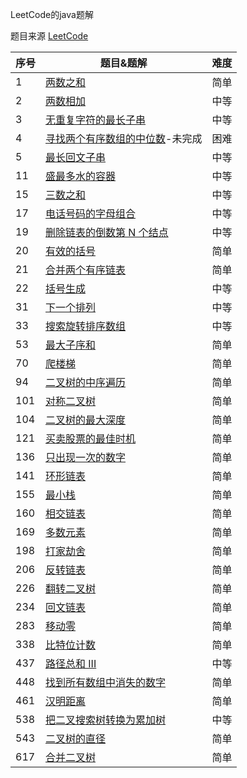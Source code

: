 LeetCode的java题解

题目来源 [LeetCode](https://leetcode-cn.com/problemset/all/)

|序号|题目&题解|难度|
|----|--------|----|
|1|[两数之和](https://github.com/RonCantWriteCode/LeetCodeJava/blob/master/src/main/java/cn/roncantwritecode/leetcodejava/twosum/TwoSum.md)|简单|
|2|[两数相加](https://github.com/RonCantWriteCode/LeetCodeJava/blob/master/src/main/java/cn/roncantwritecode/leetcodejava/addtwonumbers/AddTwoNumbers.md)|中等|
|3|[无重复字符的最长子串](https://github.com/RonCantWriteCode/LeetCodeJava/blob/master/src/main/java/cn/roncantwritecode/leetcodejava/lengthoflongestsubstring/LengthOfLongestSubstring.md)|中等|
|4|[寻找两个有序数组的中位数](https://github.com/RonCantWriteCode/LeetCodeJava/blob/master/src/main/java/cn/roncantwritecode/leetcodejava/findmediansortedarrays/FindMedianSortedArrays.md)-未完成|困难|
|5|[最长回文子串](https://github.com/RonCantWriteCode/LeetCodeJava/blob/master/src/main/java/cn/roncantwritecode/leetcodejava/longestpalindrome/LongestPalindrome.md)|中等|
|11|[盛最多水的容器](https://github.com/RonCantWriteCode/LeetCodeJava/blob/master/src/main/java/cn/roncantwritecode/leetcodejava/maxarea/MaxArea.md)|中等|
|15|[三数之和](https://github.com/RonCantWriteCode/LeetCodeJava/blob/master/src/main/java/cn/roncantwritecode/leetcodejava/threesum/ThreeSum.md)|中等|
|17|[电话号码的字母组合](https://github.com/RonCantWriteCode/LeetCodeJava/blob/master/src/main/java/cn/roncantwritecode/leetcodejava/lettercombinations/LetterCombinations.md)|中等|
|19|[删除链表的倒数第 N 个结点](https://github.com/RonCantWriteCode/LeetCodeJava/blob/master/src/main/java/cn/roncantwritecode/leetcodejava/removenthfromend/RemoveNthFromEnd.md)|中等|
|20|[有效的括号](https://github.com/RonCantWriteCode/LeetCodeJava/blob/master/src/main/java/cn/roncantwritecode/leetcodejava/isvalid/IsValid.md)|简单|
|21|[合并两个有序链表](https://github.com/RonCantWriteCode/LeetCodeJava/blob/master/src/main/java/cn/roncantwritecode/leetcodejava/mergetwolists/MergeTwoLists.md)|简单|
|22|[括号生成](https://github.com/RonCantWriteCode/LeetCodeJava/blob/master/src/main/java/cn/roncantwritecode/leetcodejava/generateparenthesis/GenerateParenthesis.md)|中等|
|31|[下一个排列](https://github.com/RonCantWriteCode/LeetCodeJava/blob/master/src/main/java/cn/roncantwritecode/leetcodejava/nextpermutation/NextPermutation.md)|中等|
|33|[搜索旋转排序数组](https://github.com/RonCantWriteCode/LeetCodeJava/blob/master/src/main/java/cn/roncantwritecode/leetcodejava/search/Search.md)|中等|
|53|[最大子序和](https://github.com/RonCantWriteCode/LeetCodeJava/blob/master/src/main/java/cn/roncantwritecode/leetcodejava/maxsubarray/MaxSubArray.md)|简单|
|70|[爬楼梯](https://github.com/RonCantWriteCode/LeetCodeJava/blob/master/src/main/java/cn/roncantwritecode/leetcodejava/climbstairs/ClimbStairs.md)|简单|
|94|[二叉树的中序遍历](https://github.com/RonCantWriteCode/LeetCodeJava/blob/master/src/main/java/cn/roncantwritecode/leetcodejava/inordertraversal/InorderTraversal.md)|简单|
|101|[对称二叉树](https://github.com/RonCantWriteCode/LeetCodeJava/blob/master/src/main/java/cn/roncantwritecode/leetcodejava/issymmetric/IsSymmetric.md)|简单|
|104|[二叉树的最大深度](https://github.com/RonCantWriteCode/LeetCodeJava/blob/master/src/main/java/cn/roncantwritecode/leetcodejava/maxdepth/MaxDepth.md)|简单|
|121|[买卖股票的最佳时机](https://github.com/RonCantWriteCode/LeetCodeJava/blob/master/src/main/java/cn/roncantwritecode/leetcodejava/maxprofit/MaxProfit.md)|简单|
|136|[只出现一次的数字](https://github.com/RonCantWriteCode/LeetCodeJava/blob/master/src/main/java/cn/roncantwritecode/leetcodejava/singlenumber/SingleNumber.md)|简单|
|141|[环形链表](https://github.com/RonCantWriteCode/LeetCodeJava/blob/master/src/main/java/cn/roncantwritecode/leetcodejava/hascycle/HasCycle.md)|简单|
|155|[最小栈](https://github.com/RonCantWriteCode/LeetCodeJava/blob/master/src/main/java/cn/roncantwritecode/leetcodejava/minstack/MinStack.md)|简单|
|160|[相交链表](https://github.com/RonCantWriteCode/LeetCodeJava/blob/master/src/main/java/cn/roncantwritecode/leetcodejava/getintersectionnode/GetIntersectionNode.md)|简单|
|169|[多数元素](https://github.com/RonCantWriteCode/LeetCodeJava/blob/master/src/main/java/cn/roncantwritecode/leetcodejava/majorityelement/MajorityElement.md)|简单|
|198|[打家劫舍](https://github.com/RonCantWriteCode/LeetCodeJava/blob/master/src/main/java/cn/roncantwritecode/leetcodejava/rob/Rob.md)|简单|
|206|[反转链表](https://github.com/RonCantWriteCode/LeetCodeJava/blob/master/src/main/java/cn/roncantwritecode/leetcodejava/reverselist/ReverseList.md)|简单|
|226|[翻转二叉树](https://github.com/RonCantWriteCode/LeetCodeJava/blob/master/src/main/java/cn/roncantwritecode/leetcodejava/inverttree/InvertTree.md)|简单|
|234|[回文链表](https://github.com/RonCantWriteCode/LeetCodeJava/blob/master/src/main/java/cn/roncantwritecode/leetcodejava/ispalindrome/IsPalindrome.md)|简单|
|283|[移动零](https://github.com/RonCantWriteCode/LeetCodeJava/blob/master/src/main/java/cn/roncantwritecode/leetcodejava/movezeroes/MoveZeroes.md)|简单|
|338|[比特位计数](https://github.com/RonCantWriteCode/LeetCodeJava/blob/master/src/main/java/cn/roncantwritecode/leetcodejava/countingbits/CountingBits.md)|简单|
|437|[路径总和 III](https://github.com/RonCantWriteCode/LeetCodeJava/blob/master/src/main/java/cn/roncantwritecode/leetcodejava/pathsum/PathSum.md)|中等|
|448|[找到所有数组中消失的数字](https://github.com/RonCantWriteCode/LeetCodeJava/blob/master/src/main/java/cn/roncantwritecode/leetcodejava/finddisappearednumbers/FindDisappearedNumbers.md)|简单|
|461|[汉明距离](https://github.com/RonCantWriteCode/LeetCodeJava/blob/master/src/main/java/cn/roncantwritecode/leetcodejava/hammingdistance/HammingDistance.md)|简单|
|538|[把二叉搜索树转换为累加树](https://github.com/RonCantWriteCode/LeetCodeJava/blob/master/src/main/java/cn/roncantwritecode/leetcodejava/convertbst/ConvertBST.md)|中等|
|543|[二叉树的直径](https://github.com/RonCantWriteCode/LeetCodeJava/blob/master/src/main/java/cn/roncantwritecode/leetcodejava/diameterofbinarytree/DiameterOfBinaryTree.md)|简单|
|617|[合并二叉树](https://github.com/RonCantWriteCode/LeetCodeJava/blob/master/src/main/java/cn/roncantwritecode/leetcodejava/mergetrees/MergeTrees.md)|简单|
